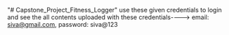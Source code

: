 "# Capstone_Project_Fitness_Logger" 
use these given credentials to login and see the all contents uploaded with these credentials---->
email: siva@gmail.com, password: siva@123 
